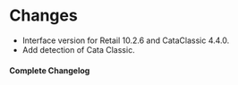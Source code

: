 # Changes

- Interface version for Retail 10.2.6 and CataClassic 4.4.0.
- Add detection of Cata Classic.

#### Complete Changelog
